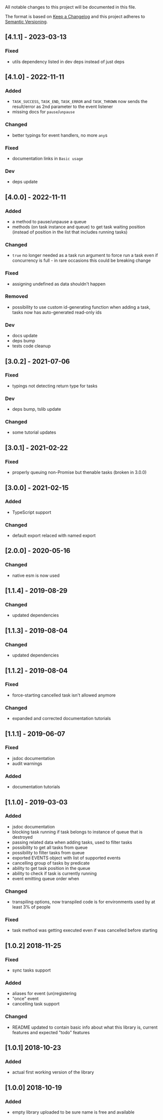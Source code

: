 All notable changes to this project will be documented in this file.

The format is based on [Keep a Changelog](http://keepachangelog.com/en/1.0.0/)
and this project adheres to [Semantic Versioning](http://semver.org/spec/v2.0.0.html).

## [4.1.1] - 2023-03-13
### Fixed
- utils dependency listed in dev deps instead of just deps

## [4.1.0] - 2022-11-11
### Added
- `TASK_SUCCESS`, `TASK_END`, `TASK_ERROR` and `TASK_THROWN` now sends the result/error as 2nd parameter to the event
listener
- missing docs for `pause`/`unpause`
### Changed
- better typings for event handlers, no more `any`s
### Fixed
- documentation links in `Basic usage`
### Dev
- deps update

## [4.0.0] - 2022-11-11
### Added
- a method to pause/unpause a queue
- methods (on task instance and queue) to get task waiting position (instead of position in the list that includes running tasks)
### Changed
- `true` no longer needed as a task run argument to force run a task even if concurrency is full - in rare occasions this could be breaking change
### Fixed
- assigning undefined as data shouldn't happen
### Removed
- possibility to use custom id-generating function when adding a task, tasks now has auto-generated read-only ids
### Dev
- docs update
- deps bump
- tests code cleanup

## [3.0.2] - 2021-07-06
### Fixed
- typings not detecting return type for tasks
### Dev
- deps bump, tslib update
### Changed
- some tutorial updates

## [3.0.1] - 2021-02-22
### Fixed
- properly queuing non-Promise but thenable tasks (broken in 3.0.0)

## [3.0.0] - 2021-02-15
### Added
- TypeScript support
### Changed
- default export relaced with named export

## [2.0.0] - 2020-05-16
### Changed
- native esm is now used

## [1.1.4] - 2019-08-29
### Changed
- updated dependencies

## [1.1.3] - 2019-08-04
### Changed
- updated dependencies

## [1.1.2] - 2019-08-04
### Fixed
- force-starting cancelled task isn't allowed anymore
### Changed
- expanded and corrected documentation tutorials

## [1.1.1] - 2019-06-07
### Fixed
- jsdoc documentation
- audit warnings
### Added
- documentation tutorials

## [1.1.0] - 2019-03-03
### Added
- jsdoc documentation
- blocking task running if task belongs to instance of queue that is destroyed
- passing related data when adding tasks, used to filter tasks
- possibility to get all tasks from queue
- possibility to filter tasks from queue
- exported EVENTS object with list of supported events
- cancelling group of tasks by predicate
- ability to get task position in the queue
- ability to check if task is currently running
- event emitting queue order when

### Changed
- transpiling options, now transpiled code is for environments used by at least 3% of people

### Fixed
- task method was getting executed even if was cancelled before starting

## [1.0.2] 2018-11-25
### Fixed
- sync tasks support

### Added
- aliases for event (un)registering
- "once" event
- cancelling task support

### Changed
- README updated to contain basic info about what this library is, current features and expected "todo" features

## [1.0.1] 2018-10-23
### Added
- actual first working version of the library

## [1.0.0] 2018-10-19
### Added
- empty library uploaded to be sure name is free and available
